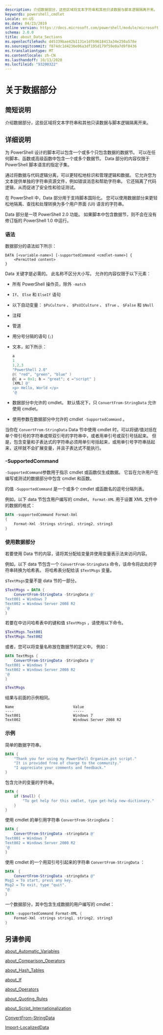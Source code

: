 ```yaml
---
description: 介绍数据部分，这些区域将文本字符串和其他只读数据与脚本逻辑隔离开来。
keywords: powershell,cmdlet
Locale: en-US
ms.date: 04/23/2019
online version: https://docs.microsoft.com/powershell/module/microsoft.powershell.core/about/about_data_sections?view=powershell-5.1&WT.mc_id=ps-gethelp
schema: 2.0.0
title: about_Data_Sections
ms.openlocfilehash: d45339bae42b1131e1dfb9618413a34e250a578e
ms.sourcegitcommit: f874dc1d4236e06a3df195d179f59e0a7d9f8436
ms.translationtype: MT
ms.contentlocale: zh-CN
ms.lasthandoff: 10/13/2020
ms.locfileid: "93200322"
---
```

# <a name="about-data-sections"></a>关于数据部分

## <a name="short-description"></a>简短说明
介绍数据部分，这些区域将文本字符串和其他只读数据与脚本逻辑隔离开来。

## <a name="long-description"></a>详细说明

为 PowerShell 设计的脚本可以包含一个或多个只包含数据的数据节。 可以在任何脚本、函数或高级函数中包含一个或多个数据节。 Data 部分的内容仅限于 PowerShell 脚本语言的指定子集。

通过将数据与代码逻辑分离，可以更轻松地标识和管理逻辑和数据。 它允许您为文本提供单独的字符串资源文件，例如错误消息和帮助字符串。 它还隔离了代码逻辑，从而促进了安全性和验证测试。

在 PowerShell 中，Data 部分用于支持脚本国际化。
您可以使用数据部分来更轻松地隔离、查找和处理转换为多个用户界面 (UI) 语言的字符串。

Data 部分是一项 PowerShell 2.0 功能。 如果脚本中包含数据节，则不会在没有修订版的 PowerShell 1.0 中运行。

### <a name="syntax"></a>语法

数据部分的语法如下所示：

```
DATA [<variable-name>] [-supportedCommand <cmdlet-name>] {
    <Permitted content>
}
```

Data 关键字是必需的。 此名称不区分大小写。 允许的内容仅限于以下元素：

- 所有 PowerShell 操作员，除外 `-match`
- `If`、 `Else` 和 `ElseIf` 语句
- 以下自动变量： `$PsCulture` 、 `$PsUICulture` 、 `$True` 、 `$False` 和 `$Null`
- 注释
- 管道
- 用分号分隔的语句 (`;`) 
- 文本，如下所示：

  ```powershell
  a
  1
  1,2,3
  "PowerShell 2.0"
  @( "red", "green", "blue" )
  @{ a = 0x1; b = "great"; c ="script" }
  [XML] @'
  <p> Hello, World </p>
  '@
  ```

- 数据部分中允许的 cmdlet。 默认情况下，只 `ConvertFrom-StringData` 允许使用 cmdlet。
- 使用参数在数据部分中允许的 cmdlet `-SupportedCommand` 。

当你在 `ConvertFrom-StringData` Data 节中使用 cmdlet 时，可以将键/值对括在单个带引号的字符串或带双引号的字符串中，或者用单引号或双引号括起来。 但是，包含变量和子表达式的字符串必须用单引号括起来，或用单引号字符串括起来，这样就不会扩展变量，并且子表达式不能执行。

### <a name="-supportedcommand"></a>-SupportedCommand

`-SupportedCommand`参数用于指示 cmdlet 或函数仅生成数据。 它旨在允许用户在编写或测试的数据部分中包含 cmdlet 和函数。

的值 `-SupportedCommand` 是一个或多个 cmdlet 或函数名的逗号分隔列表。

例如，以下 data 节包含用户编写的 cmdlet， `Format-XML` 用于设置 XML 文件中的数据的格式：

```powershell
DATA -supportedCommand Format-Xml
{
    Format-Xml -Strings string1, string2, string3
}
```

### <a name="using-a-data-section"></a>使用数据部分

若要使用 Data 节的内容，请将其分配给变量并使用变量表示法来访问内容。

例如，以下 data 节包含一个 `ConvertFrom-StringData` 命令，该命令将此处的字符串转换为哈希表。 将哈希表分配给该 `$TextMsgs` 变量。

`$TextMsgs`变量不是 data 节的一部分。

```powershell
$TextMsgs = DATA {
    ConvertFrom-StringData -StringData @'
Text001 = Windows 7
Text002 = Windows Server 2008 R2
'@
}
```

若要在中访问哈希表中的键和值 `$TextMsgs` ，请使用以下命令。

```powershell
$TextMsgs.Text001
$TextMsgs.Text002
```

或者，您可以将变量名称放在数据节的定义中。 例如：

```powershell
DATA TextMsgs {
    ConvertFrom-StringData -StringData @'
Text001 = Windows 7
Text002 = Windows Server 2008 R2
'@
}

$TextMsgs
```

结果与前面的示例相同。

```Output
Name                           Value
----                           -----
Text001                        Windows 7
Text002                        Windows Server 2008 R2
```

### <a name="examples"></a>示例

简单的数据字符串。

```powershell
DATA {
    "Thank you for using my PowerShell Organize.pst script."
    "It is provided free of charge to the community."
    "I appreciate your comments and feedback."
}
```

包含允许的变量的字符串。

```powershell
DATA {
    if ($null) {
        "To get help for this cmdlet, type get-help new-dictionary."
    }
}
```

使用 cmdlet 的单引用字符串 `ConvertFrom-StringData` ：

```powershell
DATA {
    ConvertFrom-StringData -stringdata @'
Text001 = Windows 7
Text002 = Windows Server 2008 R2
'@
}
```

使用 cmdlet 的一个用双引号引起来的字符串 `ConvertFrom-StringData` ：

```powershell
DATA  {
    ConvertFrom-StringData -stringdata @"
Msg1 = To start, press any key.
Msg2 = To exit, type "quit".
"@
}
```

一个数据部分，其中包含生成数据的用户编写的 cmdlet：

```powershell
DATA -supportedCommand Format-XML {
    Format-Xml -strings string1, string2, string3
}
```

## <a name="see-also"></a>另请参阅

[about_Automatic_Variables](about_Automatic_Variables.md)

[about_Comparison_Operators](about_Comparison_Operators.md)

[about_Hash_Tables](about_Hash_Tables.md)

[about_If](about_If.md)

[about_Operators](about_Operators.md)

[about_Quoting_Rules](about_Quoting_Rules.md)

[about_Script_Internationalization](about_Script_Internationalization.md)

[ConvertFrom-StringData](xref:Microsoft.PowerShell.Utility.ConvertFrom-StringData)

[Import-LocalizedData](xref:Microsoft.PowerShell.Utility.Import-LocalizedData)
